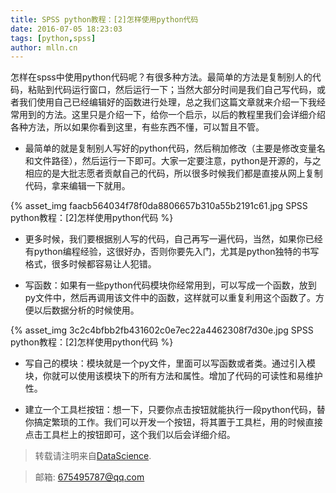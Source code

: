 ```yaml
---
title: SPSS python教程：[2]怎样使用python代码
date: 2016-07-05 18:23:03
tags: [python,spss]
author: mlln.cn
---
```

怎样在spss中使用python代码呢？有很多种方法。最简单的方法是复制别人的代码，粘贴到代码运行窗口，然后运行一下；当然大部分时间是我们自己写代码，或者我们使用自己已经编辑好的函数进行处理，总之我们这篇文章就来介绍一下我经常用到的方法。这里只是介绍一下，给你一个启示，以后的教程里我们会详细介绍各种方法，所以如果你看到这里，有些东西不懂，可以暂且不管。

- 最简单的就是复制别人写好的python代码，然后稍加修改（主要是修改变量名和文件路径），然后运行一下即可。大家一定要注意，python是开源的，与之相应的是大批志愿者贡献自己的代码，所以很多时候我们都是直接从网上复制代码，拿来编辑一下就用。

{% asset_img faacb564034f78f0da8806657b310a55b2191c61.jpg SPSS python教程：[2]怎样使用python代码 %}

- 更多时候，我们要根据别人写的代码，自己再写一遍代码，当然，如果你已经有python编程经验，这很好办，否则你要先入门，尤其是python独特的书写格式，很多时候都容易让人犯错。

- 写函数：如果有一些python代码模块你经常用到，可以写成一个函数，放到py文件中，然后再调用该文件中的函数，这样就可以重复利用这个函数了。方便以后数据分析的时候使用。

{% asset_img 3c2c4bfbb2fb431602c0e7ec22a4462308f7d30e.jpg SPSS python教程：[2]怎样使用python代码 %}

- 写自己的模块：模块就是一个py文件，里面可以写函数或者类。通过引入模块，你就可以使用该模块下的所有方法和属性。增加了代码的可读性和易维护性。

- 建立一个工具栏按钮：想一下，只要你点击按钮就能执行一段python代码，替你搞定繁琐的工作。我们可以开发一个按钮，将其置于工具栏，用的时候直接点击工具栏上的按钮即可，这个我们以后会详细介绍。

> 转载请注明来自[DataScience](http://mlln.cn).

> 邮箱: 675495787@qq.com 

